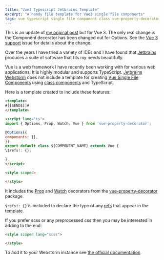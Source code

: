 ```yaml
---
title: "Vue3 Typescript Jetbrains Template"
excerpt: "A handy file template for Vue3 single file components"
tags: vue typescript single file component class vue-property-decorator decorator template webstorm jetbrains
---
```


This is an update of [my original post](/vue-template/) but for Vue 3. 
The only real change is the Component decorator has been changed out for Options.
See the [Vue 3 support](https://github.com/kaorun343/vue-property-decorator/issues/294) issue for details about the change.

Over the years I have tried a variety of IDEs and I have found that [Jetbrains](https://www.jetbrains.com/) produces a suite of 
software that fits my needs beautifully.

Vue is a web framework I have recently been working with for various web applications. It is highly modular and supports
TypeScript. [Jetbrains Webstorm](https://www.jetbrains.com/webstorm/) does not include a template for creating 
[Vue Single File Components](https://vuejs.org/v2/guide/single-file-components.html) using [class components](https://vuejs.org/v2/guide/typescript.html#Class-Style-Vue-Components) and TypeScript.

Here is a template created to include these features:  

```html
<template>
#[[$END$]]#
</template>

<script lang="ts">
import { Options, Prop, Watch, Vue } from 'vue-property-decorator';

@Options({
components: {},
})
export default class ${COMPONENT_NAME} extends Vue {
\$refs!: {};

}
</script>

<style scoped>

</style>
```

It includes the [Prop](https://github.com/kaorun343/vue-property-decorator#Prop) and [Watch](https://github.com/kaorun343/vue-property-decorator#Watch) decorators from the [vue-property-decorator](https://github.com/kaorun343/vue-property-decorator) package.

`$refs!: {}` is included to declare the type of any [refs](https://vuejs.org/v2/api/#ref) that appear in the template.

If you prefer scss or any preprocessed css then you may be interested in adding to the end:
```html
<style scoped lang="scss">

</style>
``` 

To add it to your Webstorm instance see [the official documentation](https://www.jetbrains.com/help/webstorm/using-file-and-code-templates.html).

